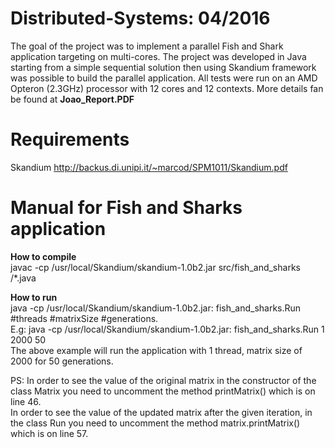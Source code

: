 # Distributed-Systems: 04/2016

The goal of the project was to implement a parallel Fish and Shark application targeting on
multi-cores. The project was developed in Java starting from a simple sequential solution then
using Skandium framework was possible to build the parallel application. All tests were run on
an AMD Opteron (2.3GHz) processor with 12 cores and 12 contexts. More details fan be found at <b>Joao_Report.PDF</b>

# Requirements 
Skandium http://backus.di.unipi.it/~marcod/SPM1011/Skandium.pdf

# Manual for Fish and Sharks application

<b>How to compile</b> <br>
javac -cp /usr/local/Skandium/skandium-1.0b2.jar src/fish_and_sharks /*.java

<b>How to run</b> <br>
java -cp /usr/local/Skandium/skandium-1.0b2.jar: fish_and_sharks.Run #threads #matrixSize #generations. <br>
E.g: java -cp /usr/local/Skandium/skandium-1.0b2.jar: fish_and_sharks.Run 1 2000 50 <br>
The above example will run the application with 1 thread, matrix size of 2000 for 50 generations.

PS: In order to see the value of the original matrix in the constructor of the class Matrix you
need to uncomment the method printMatrix() which is on line 46.<br>
In order to see the value of the updated matrix after the given iteration, in the class Run you
need to uncomment the method matrix.printMatrix() which is on line 57.
